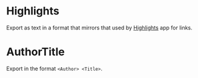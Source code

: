 # Highlights

Export as text in a format that mirrors that used by [Highlights](http://highlightsapp.net) app for links.

# AuthorTitle

Export in the format `<Author> <Title>`.
